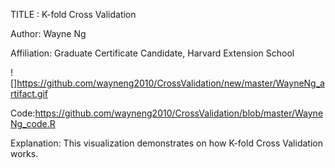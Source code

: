 TITLE : K-fold Cross Validation

Author: Wayne Ng

Affiliation: Graduate Certificate Candidate, Harvard Extension School 


![]https://github.com/wayneng2010/CrossValidation/new/master/WayneNg_artifact.gif


Code:https://github.com/wayneng2010/CrossValidation/blob/master/WayneNg_code.R


Explanation: 
This visualization demonstrates on how K-fold Cross Validation works. 
